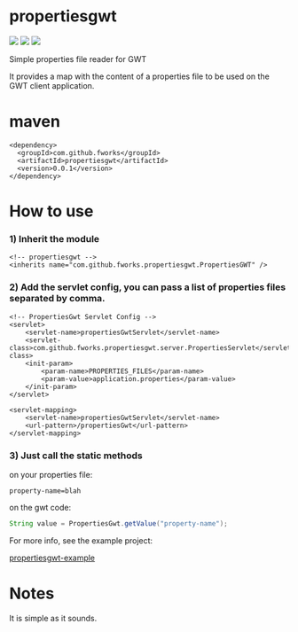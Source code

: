 # propertiesgwt

[![](https://img.shields.io/travis/fworks/propertiesgwt/master.svg)](https://travis-ci.org/fworks/propertiesgwt)
[![](https://img.shields.io/maven-central/v/com.github.fworks/propertiesgwt.svg)](https://mvnrepository.com/artifact/com.github.fworks/propertiesgwt)
[![](https://img.shields.io/github/license/fworks/propertiesgwt.svg)](#)

Simple properties file reader for GWT

It provides a map with the content of a properties file to be used on the GWT client application.

# maven

```
<dependency>
  <groupId>com.github.fworks</groupId>
  <artifactId>propertiesgwt</artifactId>
  <version>0.0.1</version>
</dependency>
```

# How to use

### 1) Inherit the module

```
<!-- propertiesgwt -->
<inherits name="com.github.fworks.propertiesgwt.PropertiesGWT" />
```
   
### 2) Add the servlet config, you can pass a list of properties files separated by comma.

```
<!-- PropertiesGwt Servlet Config -->
<servlet>
	<servlet-name>propertiesGwtServlet</servlet-name>
	<servlet-class>com.github.fworks.propertiesgwt.server.PropertiesServlet</servlet-class>
	<init-param>
		<param-name>PROPERTIES_FILES</param-name>
		<param-value>application.properties</param-value>
	</init-param>
</servlet>

<servlet-mapping>
	<servlet-name>propertiesGwtServlet</servlet-name>
	<url-pattern>/propertiesGwt</url-pattern>
</servlet-mapping>
```

### 3) Just call the static methods

on your properties file:

```properties
property-name=blah
```

on the gwt code:

```java
String value = PropertiesGwt.getValue("property-name");
```

For more info, see the example project:

[propertiesgwt-example](https://github.com/fworks/propertiesgwt-example)
        
# Notes

It is simple as it sounds.
